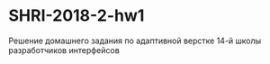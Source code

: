 # SHRI-2018-2-hw1

Решение домашнего задания по адаптивной верстке 14-й школы разработчиков интерфейсов
